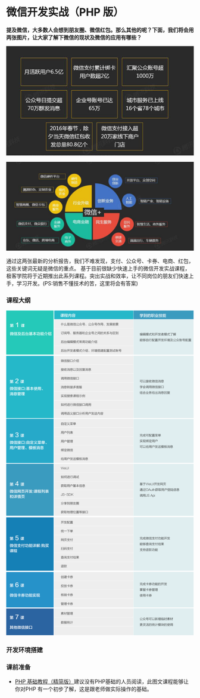 # 微信开发实战（PHP 版）

**提及微信，大多数人会想到朋友圈、微信红包。那么其他的呢？下面，我们将会用两张图片，让大家了解下微信的现状及微信的应用有哪些？**

![](images/5.png)

![](images/17.png)

通过这两张最新的分析报告，我们不难发现，支付、公众号、卡券、电商、红包，这些关键词无疑是微信的重点。
基于目前很缺少快速上手的微信开发实战课程，极客学院将于近期推出此系列课程。突出实战和效率，让不同岗位的朋友们快速上手，学习开发。(PS:销售不懂技术的苦，这里将会有答案)

### 课程大纲

![](images/1.png)

### 开发环境搭建



### 课前准备

- [PHP 基础教程（精简版）](http://wiki.jikexueyuan.com/project/php-basics-notes/)建议没有PHP基础的人员阅读，此图文课程能够让你对PHP 有一个初步了解，这是跟老师做实际操作的基础。
